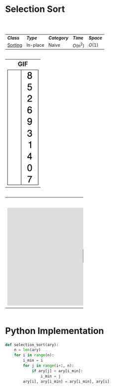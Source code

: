 # Selection Sort

<table style="width:100%;display:inline-block">
	<tr>
		<table style="width:100%;display:inline-block">
			<tr>
			    <td><strong><i>Class</i></strong></td>
			    <td><strong><i>Type</i></strong></td>
			    <td><strong><i>Category</i></strong></td>
			    <td><strong><i>Time</i></strong></td>
			    <td><strong><i>Space</i></strong></td>
			</tr>
			<tr>
			    <td><a href="/quickreference/Sorting/Sorting">Sorting</a></td>
			    <td>In-place</td>
			    <td>Naive</td>
			    <td><i>O</i>(n<sup>2</sup>)</td>
			    <td><i>O</i>(1)</td>
			</tr>
		</table>
	</tr>
	<tr>
		<table style="width:50%;display:inline-block">
			<tr style="text-align: center; font-size:20px;">
				<td><strong>GIF</strong></td>
			</tr>
		    <tr>
		        <td><img src="SelectionSort.gif" alt="Selection Sort GIF"/></td>
		    </tr>
		</table>
		<table style="width:50%;display:inline-block">
			<tr style="text-align: center; font-size:20px;">
				<td><strong>Video</strong></td>
			</tr>
		    <tr>
		        <td><iframe width="560" height="315" src="https://www.youtube.com/embed/g-PGLbMth_g" frameborder="0" allow="accelerometer; autoplay; encrypted-media; gyroscope; picture-in-picture" allowfullscreen></iframe></td>
		    </tr>
		</table>
	</tr>
</table>

# Python Implementation
``` python
def selection_sort(ary):
    n = len(ary)
    for i in range(n):
        i_min = i
        for j in range(i+1, n):
            if ary[j] < ary[i_min]:
                i_min = j
        ary[i], ary[i_min] = ary[i_min], ary[i]
```